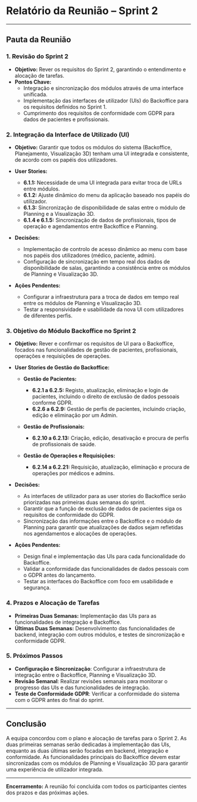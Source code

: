 ﻿# Relatório da Reunião – Sprint 2

---

## Pauta da Reunião

### 1. Revisão do Sprint 2
- **Objetivo:** Rever os requisitos do Sprint 2, garantindo o entendimento e alocação de tarefas.
- **Pontos Chave:**
    - Integração e sincronização dos módulos através de uma interface unificada.
    - Implementação das interfaces de utilizador (UIs) do Backoffice para os requisitos definidos no Sprint 1.
    - Cumprimento dos requisitos de conformidade com GDPR para dados de pacientes e profissionais.

### 2. Integração da Interface de Utilizado (UI)
- **Objetivo:** Garantir que todos os módulos do sistema (Backoffice, Planejamento, Visualização 3D) tenham uma UI integrada e consistente, de acordo com os papéis dos utilizadores.

- **User Stories:**
    - **6.1.1:** Necessidade de uma UI integrada para evitar troca de URLs entre módulos.
    - **6.1.2:** Ajuste dinâmico do menu da aplicação baseado nos papéis do utilizador.
    - **6.1.3:** Sincronização de disponibilidade de salas entre o módulo de Planning e a Visualização 3D.
    - **6.1.4 e 6.1.5:** Sincronização de dados de profissionais, tipos de operação e agendamentos entre Backoffice e Planning.

- **Decisões:**
    - Implementação de controlo de acesso dinâmico ao menu com base nos papéis dos utilizadores (médico, paciente, admin).
    - Configuração de sincronização em tempo real dos dados de disponibilidade de salas, garantindo a consistência entre os módulos de Planning e Visualização 3D.

- **Ações Pendentes:**
    - Configurar a infraestrutura para a troca de dados em tempo real entre os módulos de Planning e Visualização 3D.
    - Testar a responsividade e usabilidade da nova UI com utilizadores de diferentes perfis.

### 3. Objetivo do Módulo Backoffice no Sprint 2
- **Objetivo:** Rever e confirmar os requisitos de UI para o Backoffice, focados nas funcionalidades de gestão de pacientes, profissionais, operações e requisições de operações.

- **User Stories de Gestão do Backoffice:**
    - **Gestão de Pacientes:**
        - **6.2.1 a 6.2.5:** Registo, atualização, eliminação e login de pacientes, incluindo o direito de exclusão de dados pessoais conforme GDPR.
        - **6.2.6 a 6.2.9:** Gestão de perfis de pacientes, incluindo criação, edição e eliminação por um Admin.

    - **Gestão de Profissionais:**
        - **6.2.10 a 6.2.13:** Criação, edição, desativação e procura de perfis de profissionais de saúde.

    - **Gestão de Operações e Requisições:**
        - **6.2.14 a 6.2.21:** Requisição, atualização, eliminação e procura de operações por médicos e admins.

- **Decisões:**
    - As interfaces de utilizador para as user stories do Backoffice serão priorizadas nas primeiras duas semanas do sprint.
    - Garantir que a função de exclusão de dados de pacientes siga os requisitos de conformidade do GDPR.
    - Sincronização das informações entre o Backoffice e o módulo de Planning para garantir que atualizações de dados sejam refletidas nos agendamentos e alocações de operações.

- **Ações Pendentes:**
    - Design final e implementação das UIs para cada funcionalidade do Backoffice.
    - Validar a conformidade das funcionalidades de dados pessoais com o GDPR antes do lançamento.
    - Testar as interfaces do Backoffice com foco em usabilidade e segurança.

### 4. Prazos e Alocação de Tarefas

- **Primeiras Duas Semanas:** Implementação das UIs para as funcionalidades de integração e Backoffice.
- **Últimas Duas Semanas:** Desenvolvimento das funcionalidades de backend, integração com outros módulos, e testes de sincronização e conformidade GDPR.

### 5. Próximos Passos
- **Configuração e Sincronização**: Configurar a infraestrutura de integração entre o Backoffice, Planning e Visualização 3D.
- **Revisão Semanal**: Realizar revisões semanais para monitorar o progresso das UIs e das funcionalidades de integração.
- **Teste de Conformidade GDPR**: Verificar a conformidade do sistema com o GDPR antes do final do sprint.

---

## Conclusão

A equipa concordou com o plano e alocação de tarefas para o Sprint 2. As duas primeiras semanas serão dedicadas à implementação das UIs, enquanto as duas últimas serão focadas em backend, integração e conformidade. As funcionalidades principais do Backoffice devem estar sincronizadas com os módulos de Planning e Visualização 3D para garantir uma experiência de utilizador integrada.

---

**Encerramento:** A reunião foi concluída com todos os participantes cientes dos prazos e das próximas ações.
